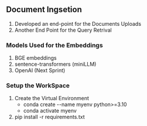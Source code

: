 ## Document Ingsetion

1. Developed an end-point for the Documents Uploads 
2. Another End Point for the Query Retrival


### Models Used for the Embeddings
1. BGE embeddings
2. sentence-transformers (miniLLM)
3. OpenAI (Next Sprint)

### Setup the WorkSpace
1. Create the Virtual Environment
    - conda create --name myenv python>=3.10
    - conda activate myenv
2. pip install -r requirements.txt

